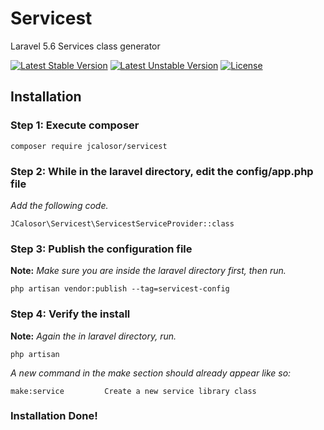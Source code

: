 # Servicest
Laravel 5.6 Services class generator

[![Latest Stable Version](https://poser.pugx.org/jcalosor/servicest/v/stable)](https://packagist.org/packages/jcalosor/servicest)
[![Latest Unstable Version](https://poser.pugx.org/jcalosor/servicest/v/unstable)](https://packagist.org/packages/jcalosor/servicest)
[![License](https://poser.pugx.org/jcalosor/servicest/license)](https://packagist.org/packages/jcalosor/servicest)


## Installation

### Step 1: Execute composer
```
composer require jcalosor/servicest
```

### Step 2: While in the  laravel directory, edit the config/app.php file
_Add the following code._
```
JCalosor\Servicest\ServicestServiceProvider::class
```

### Step 3: Publish the configuration file
**Note:** _Make sure you are inside the laravel directory first, then run._
```
php artisan vendor:publish --tag=servicest-config
```

### Step 4: Verify the install
**Note:** _Again the in laravel directory, run._
```
php artisan
```
_A new command in the make section should already appear like so:_
```
make:service         Create a new service library class
```

### Installation Done!
